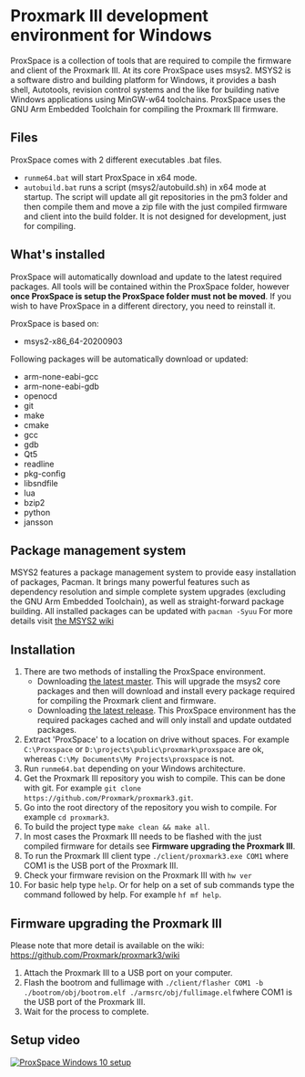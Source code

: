 # Proxmark III development environment for Windows
ProxSpace is a collection of tools that are required to compile the firmware and client of the Proxmark III. At its core ProxSpace uses msys2. MSYS2 is a software distro and building platform for Windows, it provides a bash shell, Autotools, revision control systems and the like for building native Windows applications using MinGW-w64 toolchains. ProxSpace uses the GNU Arm Embedded Toolchain for compiling the Proxmark III firmware.

## Files
ProxSpace comes with 2 different executables .bat files. 

 - `runme64.bat` will start ProxSpace in x64 mode.
 - `autobuild.bat` runs a script (msys2/autobuild.sh) in x64 mode at startup. The script will update all git repositories in the pm3 folder and then compile them and move a zip file with the just compiled firmware and client into the build folder. It is not designed for development, just for compiling.

## What's installed
ProxSpace will automatically download and update to the latest required packages. All tools will be contained within the ProxSpace folder, however **once ProxSpace is setup the ProxSpace folder must not be moved**. If you wish to have ProxSpace in a different directory, you need to reinstall it.

ProxSpace is based on:
 - msys2-x86_64-20200903
 
 Following packages will be automatically download or updated:
 - arm-none-eabi-gcc
 - arm-none-eabi-gdb
 - openocd
 - git
 - make
 - cmake
 - gcc
 - gdb
 - Qt5
 - readline
 - pkg-config
 - libsndfile
 - lua
 - bzip2
 - python
 - jansson

## Package management system
MSYS2 features a package management system to provide easy installation of packages, Pacman. It brings many powerful features such as dependency resolution and simple complete system upgrades (excluding the GNU Arm Embedded Toolchain), as well as straight-forward package building. All installed packages can be updated with `pacman -Syuu` For more details visit [the MSYS2 wiki](https://github.com/msys2/msys2/wiki)

## Installation
 1. There are two methods of installing the ProxSpace environment.
	* Downloading [the latest master](https://github.com/Gator96100/ProxSpace/archive/master.zip). This will upgrade the msys2 core packages and then will download and install every package required for compiling the Proxmark client and firmware.
	* Downloading [the latest release](https://github.com/Gator96100/ProxSpace/releases). This ProxSpace environment has the required packages cached and will only install and update outdated packages.
 2. Extract 'ProxSpace' to a location on drive without spaces. For example `C:\Proxspace` or `D:\projects\public\proxmark\proxspace` are ok, whereas `C:\My Documents\My Projects\proxspace` is not.
 3. Run `runme64.bat` depending on your Windows architecture.
 4. Get the Proxmark III repository you wish to compile. This can be done with git. For example `git clone https://github.com/Proxmark/proxmark3.git`.
 5. Go into the root directory of the repository you wish to compile. For example `cd proxmark3`.
 6. To build the project type `make clean && make all`. 
 7. In most cases the Proxmark III needs to be flashed with the just compiled firmware for details see **Firmware upgrading the Proxmark III**.
 8. To run the Proxmark III client type `./client/proxmark3.exe COM1` where COM1 is the USB port of the Proxmark III.
 9. Check your firmware revision on the Proxmark III with `hw ver`
 10. For basic help type `help`. Or for help on a set of sub commands type the command followed by help. For example `hf mf help`.
 
## Firmware upgrading the Proxmark III
Please note that more detail is available on the wiki: https://github.com/Proxmark/proxmark3/wiki
 1. Attach the Proxmark III to a USB port on your computer.
 2. Flash the bootrom and fullimage with `./client/flasher COM1 -b ./bootrom/obj/bootrom.elf ./armsrc/obj/fullimage.elf`where COM1 is the USB port of the Proxmark III.
 3. Wait for the process to complete.
 
 ## Setup video
 [![ProxSpace Windows 10 setup](http://img.youtube.com/vi/-DLYp-yWmtQ/0.jpg)](http://www.youtube.com/watch?v=-DLYp-yWmtQ "ProxSpace Windows 10 setup")
